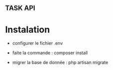 ## TASK API

# Instalation

-   configurer le fichier .env

-   faite la commande : composer install

-   migrer la base de donnée : php artisan migrate
